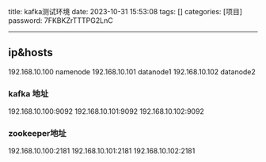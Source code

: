 title: kafka测试环境 
date: 2023-10-31 15:53:08 
tags: []
categories: [项目]
password: 7FKBKZrTTTPG2LnC

---
 <!--more-->
 
 ## ip&hosts

 192.168.10.100 namenode 
 192.168.10.101 datanode1
 192.168.10.102 datanode2


 ### kafka 地址

192.168.10.100:9092
192.168.10.101:9092
192.168.10.102:9092

### zookeeper地址

192.168.10.100:2181
192.168.10.101:2181
192.168.10.102:2181